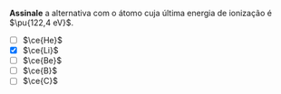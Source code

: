 **Assinale** a alternativa com o átomo cuja última energia de ionização é $\pu{122,4 eV}$.

- [ ] $\ce{He}$
- [x] $\ce{Li}$
- [ ] $\ce{Be}$
- [ ] $\ce{B}$
- [ ] $\ce{C}$
